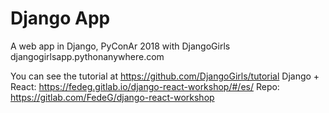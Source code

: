 # Django App
A web app in Django, PyConAr 2018 with DjangoGirls
djangogirlsapp.pythonanywhere.com

You can see the tutorial at https://github.com/DjangoGirls/tutorial
Django + React: https://fedeg.gitlab.io/django-react-workshop/#/es/
Repo: https://gitlab.com/FedeG/django-react-workshop
